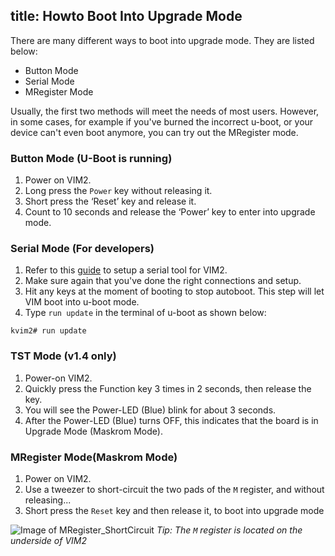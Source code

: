 title: Howto Boot Into Upgrade Mode
---

There are many different ways to boot into upgrade mode. They are listed below:

* Button Mode
* Serial Mode
* MRegister Mode

Usually, the first two methods will meet the needs of most users. However, in some cases, for example if you've burned the incorrect u-boot, or your device can't even boot anymore, you can try out the MRegister mode.

### Button Mode (U-Boot is running)
1. Power on VIM2.
2. Long press the `Power` key without releasing it.
3. Short press the ‘Reset’ key and release it.
4. Count to 10 seconds and release the ‘Power’ key to enter into upgrade mode.


### Serial Mode (For developers)
1. Refer to this [guide](/vim1/SetupSerialTool.html) to setup a serial tool for VIM2.
2. Make sure again that you've done the right connections and setup.
3. Hit any keys at the moment of booting to stop autoboot. This step will let VIM boot into u-boot mode.
4. Type `run update` in the terminal of u-boot as shown below:
```
kvim2# run update
```


### TST Mode (v1.4 only)
1. Power-on VIM2.
2. Quickly press the Function key 3 times in 2 seconds, then release the key.
3. You will see the Power-LED (Blue) blink for about 3 seconds. 
4. After the Power-LED (Blue) turns OFF, this indicates that the board is in Upgrade Mode (Maskrom Mode).


### MRegister Mode(Maskrom Mode)
1. Power on VIM2.
2. Use a tweezer to short-circuit the two pads of the `M` register, and without releasing...
3. Short press the `Reset` key and then release it, to boot into upgrade mode

![Image of MRegister_ShortCircuit](/images/vim2/MRegister_ShortCircuit.png)
*Tip: The `M` register is located on the underside of VIM2*
